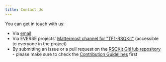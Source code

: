 ```yaml
---
title: Contact Us
---
```


You can get in touch with us:

- Via [email](mailto:rsqkit@lists.certh.gr)
- Via EVERSE projects' [Mattermost channel for "TF1-RSQKit"](https://mattermost.hzdr.de/everse/channels/tf1-rsqkit) (accessible to everyone in the project)
- By submitting an issue or a pull request on the [RSQKit GitHub repository](https://github.com/EVERSE-ResearchSoftware/RSQKit) - please make sure to check the [Contribution Guidelines](https://github.com/EVERSE-ResearchSoftware/RSQKit/blob/main/CONTRIBUTING.md) first